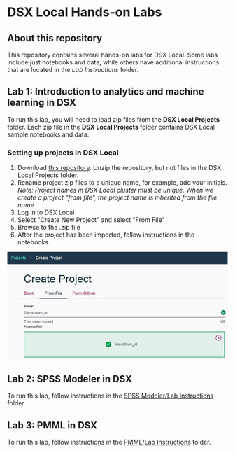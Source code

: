 # DSX Local Hands-on Labs

## About this repository
This repository contains several hands-on labs for DSX Local. Some labs include just notebooks and data, while others have additional instructions that are located in the *Lab Instructions* folder.

## Lab 1: Introduction to analytics and machine learning in DSX
To run this lab, you will need to load zip files from the **DSX Local Projects** folder. Each zip file in the **DSX Local Projects** folder contains DSX Local sample notebooks and data. 

### Setting up projects in DSX Local
1. Download [this repository](https://codeload.github.com/elenalowery/DSX_Local_Workshop/zip/master). Unzip the repository, but not files in the DSX Local Projects folder. 
2. Rename project zip files to a unique name, for example, add your initials. 
   *Note: Project names in DSX Local cluster must be unique. When we create a project "from file", the project name is inherited from the file name* 
3. Log in to DSX Local
4. Select "Create New Project" and select "From File"
5. Browse to the .zip file
6. After the project has been imported, follow instructions in the notebooks.

![ProjectFromFile](/img/CreateProjectFromFile.JPG?raw=true)

## Lab 2: SPSS Modeler in DSX
To run this lab, follow instructions in the [SPSS Modeler/Lab Instructions](https://github.com/elenalowery/DSX_Local_Workshop/tree/master/SPSS%20Modeler/Lab%20Instructions) folder.

## Lab 3: PMML in DSX
To run this lab, follow instructions in the [PMML/Lab Instructions](https://github.com/elenalowery/DSX_Local_Workshop/tree/master/PMML/Lab%20Instructions) folder.

